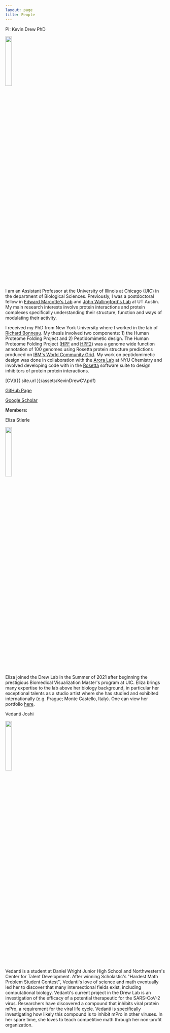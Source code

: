 ```yaml
---
layout: page
title: People
---
```


<p class="message">
PI:	Kevin Drew PhD
</p>

<img src="{{ site.url }}/images/kdrew_headshot_2021_square.jpg" width="20%" height="20%"/>

I am an Assistant Professor at the University of Illinois at Chicago (UIC) in the department of Biological Sciences. Previously, I was a postdoctoral fellow in [Edward Marcotte's Lab](http://www.marcottelab.org/index.php/Main_Page) and [John Wallingford's Lab](https://www.wallingfordlab.org/) at UT Austin.  My main research interests involve protein interactions and protein complexes specifically understanding their structure, function and ways of modulating their activity.  

I received my PhD from New York University where I worked in the lab of [Richard Bonneau](http://bonneaulab.bio.nyu.edu/).  My thesis involved two components: 1) the Human Proteome Folding Project and 2) Peptidomimetic design.  The Human Proteome Folding Project ([HPF](http://www.worldcommunitygrid.org/research/proteome/overview.do) and [HPF2](http://www.worldcommunitygrid.org/research/hpf2/overview.do)) was a genome wide function annotation of 100 genomes using Rosetta protein structure predictions produced on [IBM's World Community Grid](http://www.worldcommunitygrid.org/).  My work on peptidomimetic design was done in collaboration with the [Arora Lab](http://www.nyu.edu/projects/arora/) at NYU Chemistry and involved developing code with in the [Rosetta](https://www.rosettacommons.org/) software suite to design inhibitors of protein protein interactions.

[CV]({{ site.url }}/assets/KevinDrewCV.pdf)

[GitHub Page](https://github.com/ksdrew)

[Google Scholar](https://scholar.google.com/citations?user=zJ8L0GcAAAAJ&hl=en)


<p class="message">
<strong> Members: </strong>
</p>

<p>
Eliza Stierle
</p>

<img src="{{ site.url }}/images/ElizaStierle_pic.png" width="20%" height="20%"/>
<br>
Eliza joined the Drew Lab in the Summer of 2021 after beginning the prestigious Biomedical Visualization Master's program at UIC. Eliza brings many expertise to the lab above her biology background, in particular her exceptional talents as a studio artist where she has studied and exhibited internationally (e.g. Prague; Monte Castello, Italy). One can view her portfolio <a href="https://www.elizafineart.com/" target="_blank">here</a>.
<p>


<p>
Vedanti Joshi
</p>

<img src="{{ site.url }}/images/VedantiJoshi_pic.JPG" width="20%" height="20%"/>
<br>
Vedanti is a student at Daniel Wright Junior High School and Northwestern's Center for Talent Development. After winning Scholastic's "Hardest Math Problem Student Contest'', Vedanti's love of science and math eventually led her to discover that many intersectional fields exist, including computational biology.
Vedanti's current project in the Drew Lab is an investigation of the efficacy of a potential therapeutic for the SARS-CoV-2 virus. Researchers have discovered a compound that inhibits viral protein mPro, a requirement for the viral life cycle. Vedanti is specifically investigating how likely this compound is to inhibit mPro in other viruses. In her spare time, she loves to teach competitive math through her non-profit organization.

<p>

